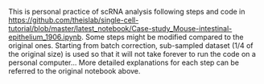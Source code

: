 This is personal practice of scRNA analysis following steps and code in https://github.com/theislab/single-cell-tutorial/blob/master/latest_notebook/Case-study_Mouse-intestinal-epithelium_1906.ipynb. Some steps might be modified compared to the original ones. Starting from batch correction, sub-sampled dataset (1/4 of the original size) is used so that it will not take forever to run the code on a personal computer... More detailed explanations for each step can be referred to the original notebook above.
